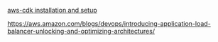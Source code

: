 [aws-cdk installation and setup](https://docs.aws.amazon.com/CDK/latest/userguide/install_config.html#credentials)


https://aws.amazon.com/blogs/devops/introducing-application-load-balancer-unlocking-and-optimizing-architectures/
